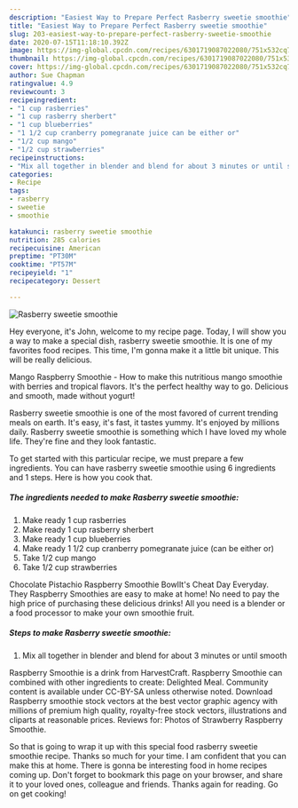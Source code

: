 ```yaml
---
description: "Easiest Way to Prepare Perfect Rasberry sweetie smoothie"
title: "Easiest Way to Prepare Perfect Rasberry sweetie smoothie"
slug: 203-easiest-way-to-prepare-perfect-rasberry-sweetie-smoothie
date: 2020-07-15T11:18:10.392Z
image: https://img-global.cpcdn.com/recipes/6301719087022080/751x532cq70/rasberry-sweetie-smoothie-recipe-main-photo.jpg
thumbnail: https://img-global.cpcdn.com/recipes/6301719087022080/751x532cq70/rasberry-sweetie-smoothie-recipe-main-photo.jpg
cover: https://img-global.cpcdn.com/recipes/6301719087022080/751x532cq70/rasberry-sweetie-smoothie-recipe-main-photo.jpg
author: Sue Chapman
ratingvalue: 4.9
reviewcount: 3
recipeingredient:
- "1 cup rasberries"
- "1 cup rasberry sherbert"
- "1 cup blueberries"
- "1 1/2 cup cranberry pomegranate juice can be either or"
- "1/2 cup mango"
- "1/2 cup strawberries"
recipeinstructions:
- "Mix all together in blender and blend for about 3 minutes or until smooth"
categories:
- Recipe
tags:
- rasberry
- sweetie
- smoothie

katakunci: rasberry sweetie smoothie 
nutrition: 285 calories
recipecuisine: American
preptime: "PT30M"
cooktime: "PT57M"
recipeyield: "1"
recipecategory: Dessert

---
```



![Rasberry sweetie smoothie](https://img-global.cpcdn.com/recipes/6301719087022080/751x532cq70/rasberry-sweetie-smoothie-recipe-main-photo.jpg)

Hey everyone, it's John, welcome to my recipe page. Today, I will show you a way to make a special dish, rasberry sweetie smoothie. It is one of my favorites food recipes. This time, I'm gonna make it a little bit unique. This will be really delicious.

Mango Raspberry Smoothie - How to make this nutritious mango smoothie with berries and tropical flavors. It&#39;s the perfect healthy way to go. Delicious and smooth, made without yogurt!

Rasberry sweetie smoothie is one of the most favored of current trending meals on earth. It's easy, it's fast, it tastes yummy. It's enjoyed by millions daily. Rasberry sweetie smoothie is something which I have loved my whole life. They're fine and they look fantastic.


To get started with this particular recipe, we must prepare a few ingredients. You can have rasberry sweetie smoothie using 6 ingredients and 1 steps. Here is how you cook that.

##### The ingredients needed to make Rasberry sweetie smoothie:

1. Make ready 1 cup rasberries
1. Make ready 1 cup rasberry sherbert
1. Make ready 1 cup blueberries
1. Make ready 1 1/2 cup cranberry pomegranate juice (can be either or)
1. Take 1/2 cup mango
1. Take 1/2 cup strawberries


Chocolate Pistachio Raspberry Smoothie BowlIt&#39;s Cheat Day Everyday. They Raspberry Smoothies are easy to make at home! No need to pay the high price of purchasing these delicious drinks! All you need is a blender or a food processor to make your own smoothie fruit. 

##### Steps to make Rasberry sweetie smoothie:

1. Mix all together in blender and blend for about 3 minutes or until smooth


Raspberry Smoothie is a drink from HarvestCraft. Raspberry Smoothie can combined with other ingredients to create: Delighted Meal. Community content is available under CC-BY-SA unless otherwise noted. Download Raspberry smoothie stock vectors at the best vector graphic agency with millions of premium high quality, royalty-free stock vectors, illustrations and cliparts at reasonable prices. Reviews for: Photos of Strawberry Raspberry Smoothie. 

So that is going to wrap it up with this special food rasberry sweetie smoothie recipe. Thanks so much for your time. I am confident that you can make this at home. There is gonna be interesting food in home recipes coming up. Don't forget to bookmark this page on your browser, and share it to your loved ones, colleague and friends. Thanks again for reading. Go on get cooking!
